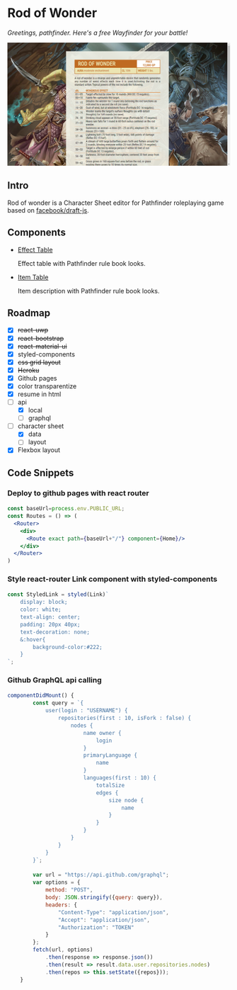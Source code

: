 # Rod of Wonder

*Greetings, pathfinder. Here's a free Wayfinder for your battle!*

![screenshot](https://github.com/wynnsu/rod-of-wonder/blob/master/images/screenshot.png "Screenshot")

## Intro

Rod of wonder is a Character Sheet editor for Pathfinder roleplaying game based on [facebook/draft-js](https://github.com/facebook/draft-js).

## Components

* [Effect Table](src/components/item/EffectTable.js)

    Effect table with Pathfinder rule book looks.

* [Item Table](src/components/item/ItemTable.js)

    Item description with Pathfinder rule book looks.

## Roadmap

* [x] ~~react-uwp~~
* [x] ~~react-bootstrap~~
* [x] ~~react-material-ui~~
* [x] styled-components
* [x] ~~css grid layout~~
* [x] ~~Heroku~~
* [x] Github pages
* [x] color transparentize
* [x] resume in html
* [ ] api
  * [x] local
  * [ ] graphql
* [ ] character sheet
  * [x] data
  * [ ] layout
* [x] Flexbox layout

## Code Snippets

### Deploy to github pages with react router

```jsx
const baseUrl=process.env.PUBLIC_URL;
const Routes = () => (
  <Router>
    <div>
      <Route exact path={baseUrl+"/"} component={Home}/>
    </div>
  </Router>
)
```

### Style react-router Link component with styled-components

```jsx
const StyledLink = styled(Link)`
    display: block;
    color: white;
    text-align: center;
    padding: 20px 40px;
    text-decoration: none;
    &:hover{
        background-color:#222;
    }
`;
```

### Github GraphQL api calling

```javascript
componentDidMount() {
        const query = `{
            user(login : "USERNAME") {
                repositories(first : 10, isFork : false) {
                    nodes {
                        name owner {
                            login
                        }
                        primaryLanguage {
                            name
                        }
                        languages(first : 10) {
                            totalSize
                            edges {
                                size node {
                                    name
                                }
                            }
                        }
                    }
                }
            }
        }`;

        var url = "https://api.github.com/graphql";
        var options = {
            method: "POST",
            body: JSON.stringify({query: query}),
            headers: {
                "Content-Type": "application/json",
                "Accept": "application/json",
                "Authorization": "TOKEN"
            }
        };
        fetch(url, options)
            .then(response => response.json())
            .then(result => result.data.user.repositories.nodes)
            .then(repos => this.setState({repos}));
    }
```
